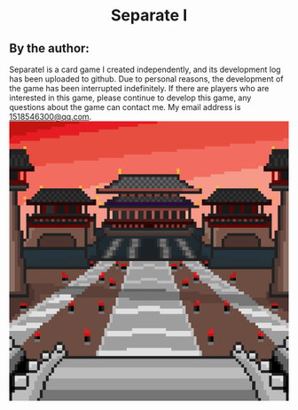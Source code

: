 #  <center> Separate Ⅰ

## By the author: 
   SeparateⅠ is a card game I created independently, and its development log has been uploaded to github. Due to personal reasons, the development of the game has been interrupted indefinitely. If there are players who are interested in this game, please continue to develop this game, any questions about the game can contact me.  My email address is 1518546300@qq.com.
![图片](https://raw.githubusercontent.com/1518546300/Separate-/main/Assets/Resources/Texture/Icon/icon_512.png#pic_center)
